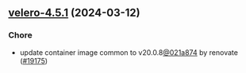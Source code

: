 

## [velero-4.5.1](https://github.com/truecharts/charts/compare/velero-4.5.0...velero-4.5.1) (2024-03-12)

### Chore



- update container image common to v20.0.8[@021a874](https://github.com/021a874) by renovate ([#19175](https://github.com/truecharts/charts/issues/19175))